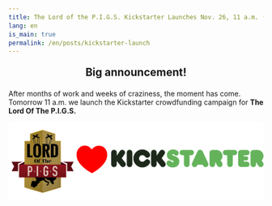 ```yaml
---
title: The Lord of the P.I.G.S. Kickstarter Launches Nov. 26, 11 a.m. (CET)
lang: en
is_main: true
permalink: /en/posts/kickstarter-launch
---
```


<p style="text-align: center; font-size: 150%; font-weight: bold">
Big announcement!
</p>

After months of work and weeks of craziness, the moment has come.
Tomorrow 11 a.m. we launch the Kickstarter crowdfunding campaign for **The Lord
Of The P.I.G.S.**

![](/media/2014-11-pigs-heart-kickstarter.png)